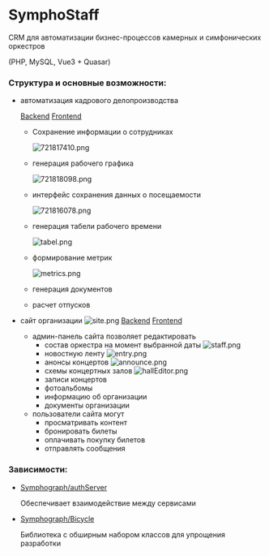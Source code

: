 # SymphoStaff
CRM для автоматизации бизнес-процессов камерных и симфонических оркестров

(PHP, MySQL, Vue3 + Quasar)
### Структура и основные возможности:


- автоматизация кадрового делопроизводства
    
    [Backend](https://github.com/symphograph/SymStaffApi) [Frontend](https://github.com/symphograph/symstaff)
    - Сохранение информации о сотрудниках

      ![721817410.png](img%2F721817410.png)

    - генерация рабочего графика

        ![721818098.png](img%2F721818098.png)
        
    - интерфейс сохранения данных о посещаемости

       ![721816078.png](img%2F721816078.png) 

    - генерация табели рабочего времени

        ![tabel.png](img%2Ftabel.png)
    
    - формирование метрик

        ![metrics.png](img%2Fmetrics.png)
    - генерация документов
    - расчет отпусков
- сайт организации
  ![site.png](img%2Fsite.png)
  [Backend](https://github.com/symphograph/SymStaffApi) [Frontend](https://github.com/symphograph/symstaff)
    
  - админ-панель сайта позволяет редактировать
      - состав оркестра на момент выбранной даты
        ![staff.png](img%2Fstaff.png)
      - новостную ленту
        ![entry.png](img%2Fentry.png)
      - анонсы концертов
        ![announce.png](img%2Fannounce.png)
      - схемы концертных залов
        ![hallEditor.png](img%2FhallEditor.png)
      - записи концертов
      - фотоальбомы
      - информацию об организации
      - документы организации
  - пользователи сайта могут
      - просматривать контент
      - бронировать билеты
      - оплачивать покупку билетов
      - отправлять сообщения


### Зависимости:
- [Symphograph/authServer](https://github.com/symphograph/authServer)

  Обеспечивает взаимодействие между сервисами


- [Symphograph/Bicycle](https://github.com/symphograph/bicycle)

  Библиотека с обширным набором классов для упрощения разработки


